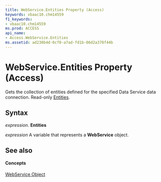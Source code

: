 ```yaml
---
title: WebService.Entities Property (Access)
keywords: vbaac10.chm14559
f1_keywords:
- vbaac10.chm14559
ms.prod: ACCESS
api_name:
- Access.WebService.Entities
ms.assetid: ad230b4d-0cf0-a7ad-fd1b-06d2a378f44b
---
```



# WebService.Entities Property (Access)

Gets the collection of entities defined for the specified Data Service data connection. Read-only [Entities](webservice-entities-property-access.md).


## Syntax

 _expression_. **Entities**

 _expression_ A variable that represents a **WebService** object.


## See also


#### Concepts


[WebService Object](webservice-object-access.md)

